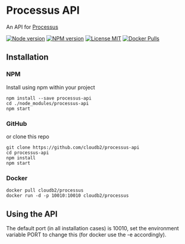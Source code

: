 # Processus API

An API for [Processus](https://github.com/cloudb2/processus)

[![Node version](https://img.shields.io/badge/node-v5.0.0-green.svg)](https://nodejs.org/en/)
[![NPM version](https://img.shields.io/npm/v/processus-api.svg?style=flat-square)](https://www.npmjs.com/package/processus-api)
[![License MIT](https://img.shields.io/badge/license-MPL-blue.svg)](https://github.com/cloudb2/processus-api/blob/master/LICENSE)
[![Docker Pulls](https://img.shields.io/docker/pulls/cloudb2/processus.svg)](https://hub.docker.com/r/cloudb2/processus)

## Installation

### NPM

Install using npm within your project
```
npm install --save processus-api
cd ./node_modules/processus-api
npm start
```

### GitHub

or clone this repo
```
git clone https://github.com/cloudb2/processus-api
cd processus-api
npm install
npm start
```

### Docker
```
docker pull cloudb2/processus
docker run -d -p 10010:10010 cloudb2/processus
```

## Using the API

The default port (in all installation cases) is 10010, set the environment variable PORT to change this (for docker use the -e accordingly).

